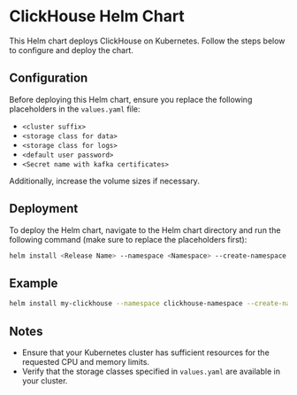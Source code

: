 # ClickHouse Helm Chart

This Helm chart deploys ClickHouse on Kubernetes. Follow the steps below to configure and deploy the chart.

## Configuration

Before deploying this Helm chart, ensure you replace the following placeholders in the `values.yaml` file:

- `<cluster suffix>`
- `<storage class for data>`
- `<storage class for logs>`
- `<default user password>`
- `<Secret name with kafka certificates>`

Additionally, increase the volume sizes if necessary.

## Deployment

To deploy the Helm chart, navigate to the Helm chart directory and run the following command (make sure to replace the placeholders first):

```sh
helm install <Release Name> --namespace <Namespace> --create-namespace .
```

## Example

```sh
helm install my-clickhouse --namespace clickhouse-namespace --create-namespace .
```

## Notes

- Ensure that your Kubernetes cluster has sufficient resources for the requested CPU and memory limits.
- Verify that the storage classes specified in `values.yaml` are available in your cluster.
